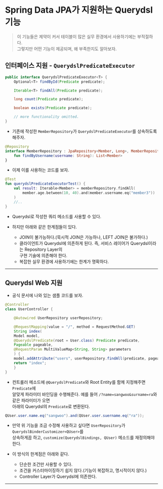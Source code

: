 # Spring Data JPA가 지원하는 Querydsl 기능

> 이 기능들은 제약이 커서 테이블이 많은 실무 환경에서 사용하기에는 부적절하다.  
> 그렇지만 어떤 기능이 제공되며, 왜 부족한지도 알아보자.

## 인터페이스 지원 - `QuerydslPredicateExecutor`

```java
public interface QuerydslPredicateExecutor<T> {
    Optional<T> findById(Predicate predicate);

    Iterable<T> findAll(Predicate predicate);

    long count(Predicate predicate);

    boolean exists(Predicate predicate);

    // more functionality omitted.
}
```

- 기존에 작성한 `MemberRepository`가 `QuerydslPredicateExecutor`를 상속하도록 해주자.

```kt
@Repository
interface MemberRepository : JpaRepository<Member, Long>, MemberRepositoryCustom, QuerydslPredicateExecutor<Member> {
    fun findByUsername(username: String): List<Member>
}
```

- 이제 이를 사용하는 코드를 보자.

```kt
@Test
fun querydslPredicateExecutorTest() {
    val result: Iterable<Member> = memberRepository.findAll(
        member.age.between(10, 40).and(member.username.eq("member3"))
    )
    //..
}
```

- Querydsl로 작성한 쿼리 메소드를 사용할 수 있다.

- 하지만 아래와 같은 한계점들이 있다.

  - JOIN이 불가능하다.(묵시적 JOIN은 가능하나, LEFT JOIN은 불가하다.)
  - 클라이언트가 Querydsl에 의존하게 된다. 즉, 서비스 레이어가 Querydsl이라는 Repository Layer의  
    구현 기술에 의존해야 한다.
  - 복잡한 실무 환경에 사용하기에는 한계가 명확하다.

<hr/>

## Querydsl Web 지원

- 공식 문서에 나와 있는 샘플 코드를 보자.

```java
@Controller
class UserController {

    @Autowired UserRepository userRepository;

    @RequestMapping(value = "/", method = RequestMethod.GET)
    String index(
	Model model,
	@QuerydslPredicate(root = User.class) Predicate predicate,
	Pageable pageable,
	@RequestParam MultiValueMap<String, String> parameters
    ) {
	model.addAttribute("users", userRepository.findAll(predicate, pageable));
	return "index";
    }
}
```

- 컨트롤러 메소드에 `@QuerydslPredicate`와 Root Entity를 함께 지정해주면 `Predicate`에  
  알맞게 파라미터 바인딩을 수행해준다. 예를 들어 `/?name=sangwoo&surname=ra`와 같은 파라미터가 오면  
  아래의 Querydsl의 `Predicate`로 변환된다.

```java
QUser.user.name.eq("sangwoo").and(QUser.user.suername.eq("ra"));
```

- 만약 위 기능을 조금 수정해 사용하고 싶다면 `UserRepository`가 `QuerydslBinderCustomizer<QUser>`를  
  상속하게끔 하고, `customize(QuerydslBindings, QUser)` 메소드를 재정의해야 한다.

- 이 방식의 한계점은 아래와 같다.
  - 단순한 조건만 사용할 수 있다.
  - 조건을 커스터마이징하기 쉽지 않다.(기능이 복잡하고, 명시적이지 않다.)
  - Controller Layer가 Querydsl에 의존한다.

<hr/>
